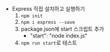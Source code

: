 * Express 직접 설치하고 실행하기
    1. `npm init`
    2. `npm i express --save`
    3. package.json에 start 스크립트 추가
        - "start": "node index.js"
    4. `npm run start`로 테스트